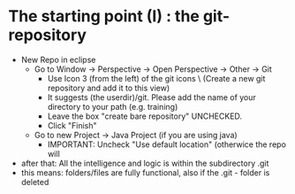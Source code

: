 # The starting point (I) : the git-repository 

  * New Repo in eclipse 
    * Go to Window -> Perspective -> Open Perspective -> Other -> Git 
      * Use Icon 3 (from the left) of the git icons \\ (Create a new git repository and add it to this view)
      * It suggests (the userdir)/git. Please add the name of your directory to your path (e.g. training) 
      * Leave the box "create bare repository" UNCHECKED.
      * Click "Finish"  
    * Go to new Project -> Java Project (if you are using java)
      * IMPORTANT: Uncheck "Use default location" (otherwice the repo will 
  * after that: All the intelligence and logic is within the subdirectory .git
  * this means: folders/files are fully functional, also if the .git - folder is deleted  


